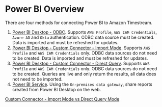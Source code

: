 # Power BI Overview

There are four methods for connecting Power BI to Amazon Timestream.

1. [Power BI Desktop - ODBC](../microsoft-power-bi.md). Supports `AWS Profile`, `AWS IAM Credentials`, `Azure AD` and `Okta` authentication. ODBC data source must be created. Data is imported and must be refreshed for updates.
2. [Power BI Desktop - Custom Connector - Import Mode](./powerbi_custom_connector_import.md). Supports `AWS Profile` and `AWS IAM Credentials` only. ODBC data sources do not need to be created. Data is imported and must be refreshed for updates.
3. [Power BI Desktop - Custom Connector - Direct Query](./powerbi_custom_connector_direct_query.md). Supports `AWS Profile` and `AWS IAM Credentials` only. ODBC data sources do not need to be created. Queries are live and only return the results, all data does not need to be imported.
4. [Power BI Service](./powerbi_service.md). Using the `On-premises data gateway`, share reports created from Power BI Desktop on the web. 

[Custom Connector - Import Mode vs Direct Query Mode](https://social.technet.microsoft.com/wiki/contents/articles/53078.power-bi-import-mode-vs-directquery-mode.aspx)
